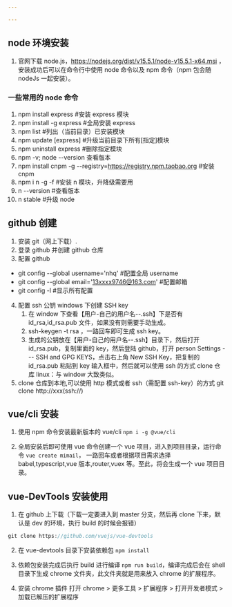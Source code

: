 ```yaml
---

---
```


## node 环境安装

1. 官网下载 node.js，https://nodejs.org/dist/v15.5.1/node-v15.5.1-x64.msi ，安装成功后可以在命令行中使用 node 命令以及 npm 命令（npm 包会随 nodeJs 一起安装）。

### 一些常用的 node 命令

1. npm install express #安装 express 模块
2. npm install -g express #全局安装 express
3. npm list #列出（当前目录）已安装模块
4. npm update [express] #升级当前目录下所有[指定]模块
5. npm uninstall express #删除指定模块
6. npm -v; node --version 查看版本
7. npm install cnpm -g --registry=https://registry.npm.taobao.org #安装 cnpm
8. npm i n -g -f #安装 n 模块，升降级需要用
9. n --version #查看版本
10. n stable #升级 node

## github 创建

1. 安装 git（网上下载）.
2. 登录 github 并创建 github 仓库
3. 配置 github

- git config --global username='nhq' #配置全局 username
- git config --global email='13xxxx9746@163.com' #配置邮箱
- git config -l #显示所有配置

4. 配置 ssh 公钥
   windows 下创建 SSH key
   1. 在 window 下查看【用户-自己的用户名--.ssh】下是否有 id_rsa,id_rsa.pub 文件，如果没有则需要手动生成。
   2. ssh-keygen -t rsa ，一路回车即可生成 ssh key。
   3. 生成的公钥放在【用户-自己的用户名--.ssh】目录下，然后打开 id_rsa.pub，复制里面的 key，然后登陆 github，打开 person Settings --- SSH and GPG KEYS，点击右上角 New SSH Key，把复制的 id_rsa.pub 粘贴到 key 输入框中，然后就可以使用 ssh 的方式 clone 仓库
      linux：与 window 大致类似。
5. clone 仓库到本地,可以使用 http 模式或者 ssh（需配置 ssh-key）的方式
   git clone http://xxx(ssh://)

## vue/cli 安装

1. 使用 npm 命令安装最新版本的 vue/cli `npm i -g @vue/cli`

2. 全局安装后即可使用 vue 命令创建一个 vue 项目，进入到项目目录，运行命令
   `vue create mimail`， 一路回车或者根据项目需求选择 babel,typescript,vue 版本,router,vuex 等。至此，将会生成一个 vue 项目目录。

## vue-DevTools 安装使用

1. 在 github 上下载（下载一定要进入到 master 分支，然后再 clone 下来，默认是 dev 的环境，执行 build 的时候会报错）

```javascript
git clone https://github.com/vuejs/vue-devtools
```

2. 在 vue-devtools 目录下安装依赖包 `npm install`

3. 依赖包安装完成后执行 build 进行编译 `npm run build`，编译完成后会在 shell 目录下生成 chrome 文件夹，此文件夹就是用来放入 chrome 的扩展程序。
4. 安装 chrome 插件
   打开 chrome > 更多工具 > 扩展程序 > 打开开发者模式 > 加载已解压的扩展程序
